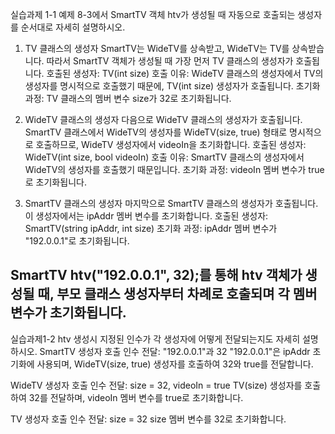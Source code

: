 실습과제 1-1
예제 8-3에서 SmartTV 객체 htv가 생성될 때 자동으로 호출되는 생성자를 순서대로 자세히 설명하시오.
1. TV 클래스의 생성자
SmartTV는 WideTV를 상속받고, WideTV는 TV를 상속받습니다. 따라서 SmartTV 객체가 생성될 때 가장 먼저 TV 클래스의 생성자가 호출됩니다.
호출된 생성자: TV(int size)
호출 이유: WideTV 클래스의 생성자에서 TV의 생성자를 명시적으로 호출했기 때문에, TV(int size) 생성자가 호출됩니다.
초기화 과정: TV 클래스의 멤버 변수 size가 32로 초기화됩니다.

2. WideTV 클래스의 생성자
다음으로 WideTV 클래스의 생성자가 호출됩니다. SmartTV 클래스에서 WideTV의 생성자를 WideTV(size, true) 형태로 명시적으로 호출하므로, WideTV 생성자에서 videoIn을 초기화합니다.
호출된 생성자: WideTV(int size, bool videoIn)
호출 이유: SmartTV 클래스의 생성자에서 WideTV의 생성자를 호출했기 때문입니다.
초기화 과정: videoIn 멤버 변수가 true로 초기화됩니다.

3. SmartTV 클래스의 생성자
마지막으로 SmartTV 클래스의 생성자가 호출됩니다. 이 생성자에서는 ipAddr 멤버 변수를 초기화합니다.
호출된 생성자: SmartTV(string ipAddr, int size)
초기화 과정: ipAddr 멤버 변수가 "192.0.0.1"로 초기화됩니다.

SmartTV htv("192.0.0.1", 32);를 통해 htv 객체가 생성될 때, 부모 클래스 생성자부터 차례로 호출되며 각 멤버 변수가 초기화됩니다.
-------------------------------------------------------------------------------------------------------------------------------
실습과제1-2
htv 생성시 지정된 인수가 각 생성자에 어떻게 전달되는지도 자세히 설명하시오.
SmartTV 생성자 호출
인수 전달: "192.0.0.1"과 32
"192.0.0.1"은 ipAddr 초기화에 사용되며, WideTV(size, true) 생성자를 호출하여 32와 true를 전달합니다.

WideTV 생성자 호출
인수 전달: size = 32, videoIn = true
TV(size) 생성자를 호출하여 32를 전달하며, videoIn 멤버 변수를 true로 초기화합니다.

TV 생성자 호출
인수 전달: size = 32
size 멤버 변수를 32로 초기화합니다.

